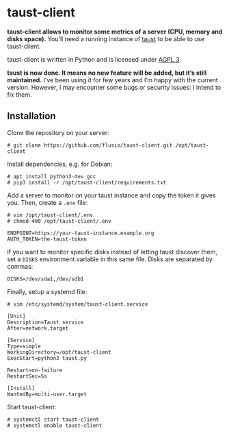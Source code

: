 # taust-client

**taust-client allows to monitor some metrics of a server (CPU, memory and
disks space).** You’ll need a running instance of [taust](https://github.com/flusio/taust)
to be able to use taust-client.

taust-client is written in Python and is licensed under [AGPL 3](./LICENSE).

**taust is now done. It means no new feature will be added, but it’s still
maintained.** I’ve been using it for few years and I’m happy with the current
version. However, I may encounter some bugs or security issues: I intend to fix
them.

## Installation

Clone the repository on your server:

```console
# git clone https://github.com/flusio/taust-client.git /opt/taust-client
```

Install dependencies, e.g. for Debian:

```console
# apt install python3-dev gcc
# pip3 install -r /opt/taust-client/requirements.txt
```

Add a server to monitor on your taust instance and copy the token it gives
you. Then, create a `.env` file:

```console
# vim /opt/taust-client/.env
# chmod 400 /opt/taust-client/.env
```

```env
ENDPOINT=https://your-taust-instance.example.org
AUTH_TOKEN=the-taust-token
```

If you want to monitor specific disks instead of letting taust discover them,
set a `DISKS` environment variable in this same file. Disks are separated by
commas:

```env
DISKS=/dev/sda1,/dev/sdb1
```

Finally, setup a systemd file:

```console
# vim /etc/systemd/system/taust-client.service
```

```systemd
[Unit]
Description=Taust service
After=network.target

[Service]
Type=simple
WorkingDirectory=/opt/taust-client
ExecStart=python3 taust.py

Restart=on-failure
RestartSec=5s

[Install]
WantedBy=multi-user.target
```

Start taust-client:

```console
# systemctl start taust-client
# systemctl enable taust-client
```
